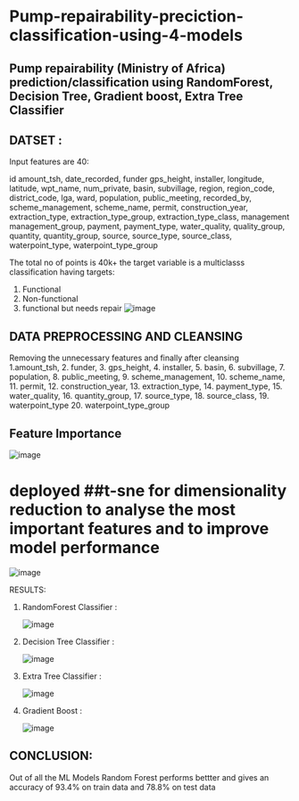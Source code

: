 # Pump-repairability-preciction-classification-using-4-models
## Pump repairability (Ministry of Africa) prediction/classification using RandomForest, Decision Tree, Gradient boost, Extra Tree Classifier

## DATSET :
 Input features are 40:
 
 id 	amount_tsh, 	date_recorded, 	funder 	gps_height, 	installer, 	longitude, 	latitude, 	wpt_name, 	num_private, 	basin, 	subvillage, 	region, 	region_code, 	district_code, 	lga,	ward, 	population, 	public_meeting, 	recorded_by, 	scheme_management, 	scheme_name, 	permit, 	construction_year, 	extraction_type, 	extraction_type_group, 	extraction_type_class, 	management 	management_group, 	payment, 	payment_type, 	water_quality, 	quality_group, 	quantity, 	quantity_group, 	source, 	source_type, 	source_class, 	waterpoint_type, 	waterpoint_type_group
 
 The total no of points is 40k+
 the target variable is a multiclasss classification having targets:
 1. Functional
 2. Non-functional 
 3. functional but needs repair
 ![image](https://user-images.githubusercontent.com/87943264/130183010-1fd9fa8e-d288-4cc0-8919-320e4a75b0de.png)

## DATA PREPROCESSING AND CLEANSING 
  Removing the unnecessary features and finally after cleansing
   	1.amount_tsh,	2. funder, 	3. gps_height, 	4. installer, 	5. basin, 	6. subvillage, 	7. population, 	8. public_meeting, 	9. scheme_management, 	10. scheme_name, 	11. permit, 	12. construction_year, 	13. extraction_type, 	14. payment_type, 	15. water_quality, 	16. quantity_group,  17. source_type, 	18. source_class,   	19. waterpoint_type 	20. waterpoint_type_group
 ## Feature Importance 
 ![image](https://user-images.githubusercontent.com/87943264/130183605-57ffd2de-3f3f-4fae-ae02-919d0cb0ff8f.png)
 # deployed ##t-sne for dimensionality reduction to analyse the most important features and to improve model performance
 ![image](https://user-images.githubusercontent.com/87943264/130184789-3eb155ba-a7e2-4da6-8854-9cb1129b08cb.png)


RESULTS:
1. RandomForest Classifier :

   ![image](https://user-images.githubusercontent.com/87943264/130183731-aa181b53-1f91-4397-92ad-8de583a6c60b.png)
   
2. Decision Tree Classifier :

   ![image](https://user-images.githubusercontent.com/87943264/130183793-f6a811fc-f4a1-497c-afc2-93a754ed6936.png)
   
3. Extra Tree Classifier :

   ![image](https://user-images.githubusercontent.com/87943264/130183833-a3d08bd2-8434-4bd3-9742-3e74d425006e.png)
   
4. Gradient Boost :

   ![image](https://user-images.githubusercontent.com/87943264/130183918-8d55a1ed-fd60-40a9-921e-cc8a0eef4954.png)


## CONCLUSION:
Out of all the ML Models Random Forest performs bettter and gives an accuracy of 93.4% on train data and 78.8% on test data
